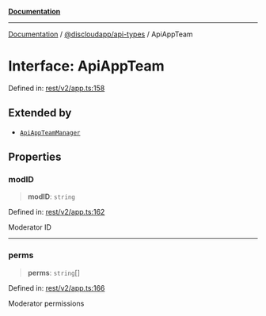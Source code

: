 [**Documentation**](../../../README.md)

***

[Documentation](../../../packages.md) / [@discloudapp/api-types](../README.md) / ApiAppTeam

# Interface: ApiAppTeam

Defined in: [rest/v2/app.ts:158](https://github.com/discloud/discloud.app/blob/5b4e3fe9c701f0b4f5ffa4246f463403d1e47fa1/packages/api-types/rest/v2/app.ts#L158)

## Extended by

- [`ApiAppTeamManager`](ApiAppTeamManager.md)

## Properties

### modID

> **modID**: `string`

Defined in: [rest/v2/app.ts:162](https://github.com/discloud/discloud.app/blob/5b4e3fe9c701f0b4f5ffa4246f463403d1e47fa1/packages/api-types/rest/v2/app.ts#L162)

Moderator ID

***

### perms

> **perms**: `string`[]

Defined in: [rest/v2/app.ts:166](https://github.com/discloud/discloud.app/blob/5b4e3fe9c701f0b4f5ffa4246f463403d1e47fa1/packages/api-types/rest/v2/app.ts#L166)

Moderator permissions

